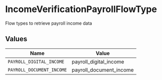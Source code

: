 # IncomeVerificationPayrollFlowType

Flow types to retrieve payroll income data


## Values

| Name                      | Value                     |
| ------------------------- | ------------------------- |
| `PAYROLL_DIGITAL_INCOME`  | payroll_digital_income    |
| `PAYROLL_DOCUMENT_INCOME` | payroll_document_income   |